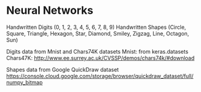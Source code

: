 # Neural Networks

Handwritten Digits (0, 1, 2, 3, 4, 5, 6, 7, 8, 9)
Handwritten Shapes (Circle, Square, Triangle, Hexagon, Star, Diamond, Smiley, Zigzag, Line, Octagon, Sun)

Digits data from Mnist and Chars74K datasets
Mnist: from keras.datasets
Chars47K: http://www.ee.surrey.ac.uk/CVSSP/demos/chars74k/#download

Shapes data from Google QuickDraw dataset
https://console.cloud.google.com/storage/browser/quickdraw_dataset/full/numpy_bitmap
